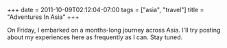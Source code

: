 +++
date = 2011-10-09T02:12:04-07:00
tags = ["asia", "travel"]
title = "Adventures In Asia"
+++

On Friday, I embarked on a months-long journey across Asia. I'll try posting about my experiences here as frequently as I can. Stay tuned.
